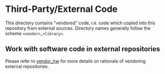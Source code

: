 # Third-Party/External Code

This directory contains "vendored" code, i.e. code which copied into this repository from external sources.
Directory names generally follow the scheme `<vendor>`_`<library>`.

## Work with software code in external repositories

Please refer to [vendor_hw](../../doc/contributing/hw/vendor.md) for more details on
rationale of vendoring external repositories.

